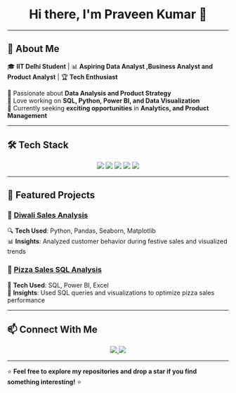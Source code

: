 

<h1 align="center">Hi there, I'm Praveen Kumar 👋</h1>


---

## 🚀 About Me

🎓 **IIT Delhi Student** | 📊 **Aspiring Data Analyst ,Business Analyst and Product Analyst** | 🏆 **Tech Enthusiast**

🔹 Passionate about **Data Analysis and Product Strategy**  
🔹 Love working on **SQL, Python, Power BI, and Data Visualization**  
🔹 Currently seeking **exciting opportunities** in **Analytics, and Product Management**

---


## 🛠️ Tech Stack

<p align="center">
  <img src="https://img.shields.io/badge/Python-3776AB?style=for-the-badge&logo=python&logoColor=white">
  <img src="https://img.shields.io/badge/SQL-CC2927?style=for-the-badge&logo=microsoft-sql-server&logoColor=white">
  <img src="https://img.shields.io/badge/Tableau-E97627?style=for-the-badge&logo=tableau&logoColor=white">
  <img src="https://img.shields.io/badge/Power%20BI-F2C811?style=for-the-badge&logo=power%20bi&logoColor=black">
  <img src="https://img.shields.io/badge/Excel-217346?style=for-the-badge&logo=microsoft-excel&logoColor=white">
</p>

---

## 📌 Featured Projects

### 🔹 **[Diwali Sales Analysis](https://github.com/praveen2153/diwali-sales-analysis)**  
🔍 **Tech Used**: Python, Pandas, Seaborn, Matplotlib  
📊 **Insights**: Analyzed customer behavior during festive sales and visualized trends


### 🔹 **[Pizza Sales SQL Analysis](https://github.com/praveen2153/pizza-sales-sql-analysis)**  
🍕 **Tech Used**: SQL, Power BI, Excel  
📌 **Insights**: Used SQL queries and visualizations to optimize pizza sales performance

---

## 📫 Connect With Me

<p align="center">
  <a href="https://www.linkedin.com/in/praveen-kumar-957b5123b" target="_blank">
    <img src="https://img.shields.io/badge/LinkedIn-0A66C2?style=for-the-badge&logo=linkedin&logoColor=white">
  </a>
  <a href="mailto:praveenkumar215342@gmail.com">
    <img src="https://img.shields.io/badge/Gmail-D14836?style=for-the-badge&logo=gmail&logoColor=white">
  </a>
</p>

---

⭐ **Feel free to explore my repositories and drop a star if you find something interesting!** ⭐
